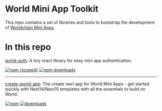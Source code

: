 # World Mini App Toolkit

This repo contains a set of libraries and tools to bootstrap the development of [Worldchain Mini Apps](https://docs.world.org/mini-apps).

# In this repo

[world-auth](https://github.com/rabani-to/world/tree/master/packages/world-auth): A tiny react library for easy mini app authentication.

[![npm (scoped)](https://img.shields.io/npm/v/@radish-la/world-auth)](https://www.npmjs.com/package/@radish-la/world-auth)
[![npm downloads](https://img.shields.io/npm/dm/@radish-la/world-auth)](https://www.npmjs.com/package/@radish-la/world-auth)

---

[create-world-app](https://github.com/rabani-to/world/tree/master/packages/create-world-app): The create next app for World Mini Apps - get started quickly with Next14/Next15 templates with all the essentials to build on World.

[![npm](https://img.shields.io/npm/v/create-world-app)](https://www.npmjs.com/package/create-world-app)
[![downloads](https://img.shields.io/npm/dm/create-world-app)](https://www.npmjs.com/package/create-world-app)
